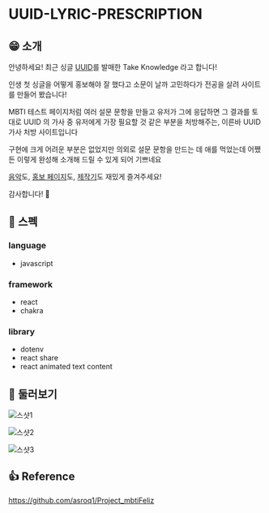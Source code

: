 # UUID-LYRIC-PRESCRIPTION

## 😁 소개

안녕하세요! 최근 싱글 [UUID](https://linksalad.net/ICQ671qr_0)를 발매한 Take Knowledge 라고 합니다!

인생 첫 싱글을 어떻게 홍보해야 잘 했다고 소문이 날까 고민하다가 전공을 살려 사이트를 만들어 봤습니다!

MBTI 테스트 페이지처럼 여러 설문 문항을 만들고 유저가 그에 응답하면 그 결과를 토대로 UUID 의 가사 중 유저에게 가장 필요할 것 같은 부분을 처방해주는, 이른바 UUID 가사 처방 사이트입니다

구현에 크게 어려운 부분은 없었지만 의외로 설문 문항을 만드는 데 애를 먹었는데 어쨌든 이렇게 완성해 소개해 드릴 수 있게 되어 기쁘네요

[음악](https://linksalad.net/ICQ671qr_0)도, [홍보 페이지](https://uuid-lyrics-prescription.netlify.app/)도, [제작기](https://brunch.co.kr/@takeknowledge/95)도 재밌게 즐겨주세요!

감사합니다! 🙏

## 🍔 스펙

### language

- javascript

### framework

- react
- chakra

### library

- dotenv
- react share
- react animated text content

## 👀 둘러보기

![스샷1](/src/img/ulp-ss01.png)

![스샷2](/src/img/ulp-ss02.png)

![스샷3](/src/img/ulp-ss03.png)

## 👍 Reference

https://github.com/asroq1/Project_mbtiFeliz
